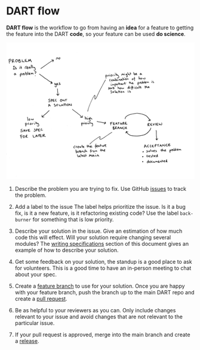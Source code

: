 # DART flow

**DART flow** is the workflow to go from having an **idea** for a
feature to getting the feature into the DART **code**, so your feature
can be used **do science**.

![dart-flow](./images/dart-flow-pic.jpg)

1. Describe the problem you are trying to fix. Use GitHub
   [issues](./issues.md) to track the problem. 

2. Add a label to the issue The label helps prioritize the issue. Is it
   a bug fix, is it a new feature, is it refactoring existing code? Use
   the label `back-burner` for something that is low priority.

3. Describe your solution in the issue. Give an estimation of how much
   code this will effect. Will your solution require changing several
   modules? The [writing specifications](./example-spec.md) section of 
   this document gives an example of how to describe your solution.

4. Get some feedback on your solution, the standup is a good place to
   ask for volunteers. This is a good time to have an in-person meeting
   to chat about your spec.

5. Create a [feature branch](./feature-branch.md) to use for your 
   solution. Once you are happy with your
   feature branch, push the branch up to the main DART repo and create
   a [pull request](./pull_request.md).

6. Be as helpful to your reviewers as you can. Only include changes
   relevant to your issue and avoid changes that are not relevant to
   the particular issue.

7. If your pull request is approved, merge into the main branch and
   create a [release](./releases.md).
